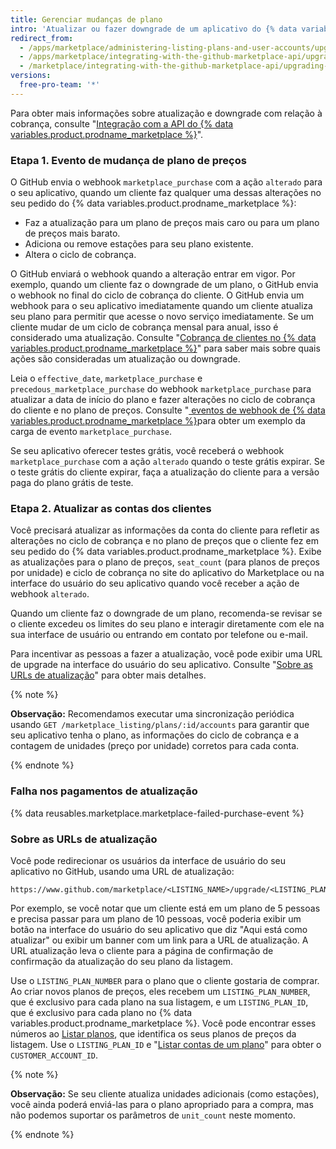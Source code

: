 ```yaml
---
title: Gerenciar mudanças de plano
intro: 'Atualizar ou fazer downgrade de um aplicativo do {% data variables.product.prodname_marketplace %} aciona o webook do [`marketplace_purchase` event](/marketplace/integrating-with-the-github-marketplace-api/github-marketplace-webhook-events/) com a ação `alterado`, que dá início ao fluxo de atualização ou downgrade.'
redirect_from:
  - /apps/marketplace/administering-listing-plans-and-user-accounts/upgrading-or-downgrading-plans/
  - /apps/marketplace/integrating-with-the-github-marketplace-api/upgrading-and-downgrading-plans/
  - /marketplace/integrating-with-the-github-marketplace-api/upgrading-and-downgrading-plans
versions:
  free-pro-team: '*'
---
```




Para obter mais informações sobre atualização e downgrade com relação à cobrança, consulte "[Integração com a API do {% data variables.product.prodname_marketplace %}](/marketplace/integrating-with-the-github-marketplace-api/)".

### Etapa 1. Evento de mudança de plano de preços

O GitHub envia o webhook `marketplace_purchase` com a ação `alterado` para o seu aplicativo, quando um cliente faz qualquer uma dessas alterações no seu pedido do {% data variables.product.prodname_marketplace %}:
* Faz a atualização para um plano de preços mais caro ou para um plano de preços mais barato.
* Adiciona ou remove estações para seu plano existente.
* Altera o ciclo de cobrança.

O GitHub enviará o webhook quando a alteração entrar em vigor. Por exemplo, quando um cliente faz o downgrade de um plano, o GitHub envia o webhook no final do ciclo de cobrança do cliente. O GitHub envia um webhook para o seu aplicativo imediatamente quando um cliente atualiza seu plano para permitir que acesse o novo serviço imediatamente. Se um cliente mudar de um ciclo de cobrança mensal para anual, isso é considerado uma atualização. Consulte "[Cobrança de clientes no {% data variables.product.prodname_marketplace %}](/marketplace/selling-your-app/billing-customers-in-github-marketplace/)" para saber mais sobre quais ações são consideradas um atualização ou downgrade.

Leia o `effective_date`, `marketplace_purchase` e `precedous_marketplace_purchase` do webhook `marketplace_purchase` para atualizar a data de início do plano e fazer alterações no ciclo de cobrança do cliente e no plano de preços. Consulte "[ eventos de webhook de {% data variables.product.prodname_marketplace %}](/marketplace/integrating-with-the-github-marketplace-api/github-marketplace-webhook-events/)para obter um exemplo da carga de evento `marketplace_purchase`.

Se seu aplicativo oferecer testes grátis, você receberá o webhook `marketplace_purchase` com a ação `alterado` quando o teste grátis expirar. Se o teste grátis do cliente expirar, faça a atualização do cliente para a versão paga do plano grátis de teste.

### Etapa 2. Atualizar as contas dos clientes

Você precisará atualizar as informações da conta do cliente para refletir as alterações no ciclo de cobrança e no plano de preços que o cliente fez em seu pedido do {% data variables.product.prodname_marketplace %}. Exibe as atualizações para o plano de preços, `seat_count` (para planos de preços por unidade) e ciclo de cobrança no site do aplicativo do Marketplace ou na interface do usuário do seu aplicativo quando você receber a ação de webhook `alterado`.

Quando um cliente faz o downgrade de um plano, recomenda-se revisar se o cliente excedeu os limites do seu plano e interagir diretamente com ele na sua interface de usuário ou entrando em contato por telefone ou e-mail.

Para incentivar as pessoas a fazer a atualização, você pode exibir uma URL de upgrade na interface do usuário do seu aplicativo. Consulte "[Sobre as URLs de atualização](#about-upgrade-urls)" para obter mais detalhes.

{% note %}

**Observação:** Recomendamos executar uma sincronização periódica usando `GET /marketplace_listing/plans/:id/accounts` para garantir que seu aplicativo tenha o plano, as informações do ciclo de cobrança e a contagem de unidades (preço por unidade) corretos para cada conta.

{% endnote %}

### Falha nos pagamentos de atualização

{% data reusables.marketplace.marketplace-failed-purchase-event %}

### Sobre as URLs de atualização

Você pode redirecionar os usuários da interface de usuário do seu aplicativo no GitHub, usando uma URL de atualização:

```
https://www.github.com/marketplace/<LISTING_NAME>/upgrade/<LISTING_PLAN_NUMBER>/<CUSTOMER_ACCOUNT_ID>
```

Por exemplo, se você notar que um cliente está em um plano de 5 pessoas e precisa passar para um plano de 10 pessoas, você poderia exibir um botão na interface do usuário do seu aplicativo que diz "Aqui está como atualizar" ou exibir um banner com um link para a URL de atualização. A URL atualização leva o cliente para a página de confirmação de confirmação da atualização do seu plano da listagem.

Use o `LISTING_PLAN_NUMBER` para o plano que o cliente gostaria de comprar. Ao criar novos planos de preços, eles recebem um `LISTING_PLAN_NUMBER`, que é exclusivo para cada plano na sua listagem, e um `LISTING_PLAN_ID`, que é exclusivo para cada plano no {% data variables.product.prodname_marketplace %}. Você pode encontrar esses números ao [Listar planos](/v3/apps/marketplace/#list-plans), que identifica os seus planos de preços da listagem. Use o `LISTING_PLAN_ID` e "[Listar contas de um plano](/v3/apps/marketplace/#list-accounts-for-a-plan)" para obter o `CUSTOMER_ACCOUNT_ID`.


{% note %}

**Observação:** Se seu cliente atualiza unidades adicionais (como estações), você ainda poderá enviá-las para o plano apropriado para a compra, mas não podemos suportar os parâmetros de `unit_count` neste momento.

{% endnote %}
